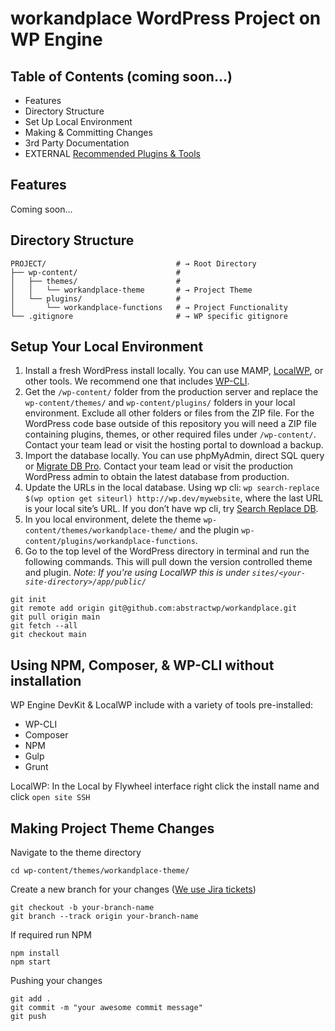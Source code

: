 # workandplace WordPress Project on WP Engine

## Table of Contents (coming soon...)

- Features
- Directory Structure
- Set Up Local Environment
- Making & Committing Changes
- 3rd Party Documentation
- EXTERNAL [Recommended Plugins & Tools](#table-of-contents-coming-soon)

## Features

Coming soon...

## Directory Structure

```shell
PROJECT/                             # → Root Directory
├── wp-content/                      #
│   ├── themes/                      #
│   │   └── workandplace-theme       # → Project Theme
│   └── plugins/                     #
│       └── workandplace-functions   # → Project Functionality
└── .gitignore                       # → WP specific gitignore
```

## Setup Your Local Environment

1. Install a fresh WordPress install locally. You can use MAMP, [LocalWP](https://localbyflywheel.com/), or other tools. We recommend one that includes [WP-CLI](https://wp-cli.org/).
2. Get the `/wp-content/` folder from the production server and replace the `wp-content/themes/` and `wp-content/plugins/` folders in your local environment. Exclude all other folders or files from the ZIP file. For the WordPress code base outside of this repository you will need a ZIP file containing plugins, themes, or other required files under `/wp-content/`. Contact your team lead or visit the hosting portal to download a backup.
3. Import the database locally. You can use phpMyAdmin, direct SQL query or [Migrate DB Pro](https://deliciousbrains.com/wp-migrate-db-pro/). Contact your team lead or visit the production WordPress admin to obtain the latest database from production.
4. Update the URLs in the local database. Using wp cli: `wp search-replace $(wp option get siteurl) http://wp.dev/mywebsite`, where the last URL is your local site’s URL. If you don’t have wp cli, try [Search Replace DB](https://interconnectit.com/products/search-and-replace-for-wordpress-databases/).
5. In you local environment, delete the theme `wp-content/themes/workandplace-theme/` and the plugin `wp-content/plugins/workandplace-functions`.
6. Go to the top level of the WordPress directory in terminal and run the following commands. This will pull down the version controlled theme and plugin. *Note: If you're using LocalWP this is under `sites/<your-site-directory>/app/public/`*

```shell
git init
git remote add origin git@github.com:abstractwp/workandplace.git
git pull origin main
git fetch --all
git checkout main
```

## Using NPM, Composer, & WP-CLI without installation

WP Engine DevKit & LocalWP include with a variety of tools pre-installed:

- WP-CLI
- Composer
- NPM
- Gulp
- Grunt

LocalWP: In the Local by Flywheel interface right click the install name and click `open site SSH`

## Making Project Theme Changes

Navigate to the theme directory

```shell
cd wp-content/themes/workandplace-theme/
```

Create a new branch for your changes ([We use Jira tickets](https://abstractwp.atlassian.net/browse/WAPL-))

```shell
git checkout -b your-branch-name
git branch --track origin your-branch-name
```

If required run NPM

```shell
npm install
npm start
```

Pushing your changes

```shell
git add .
git commit -m "your awesome commit message"
git push
```

